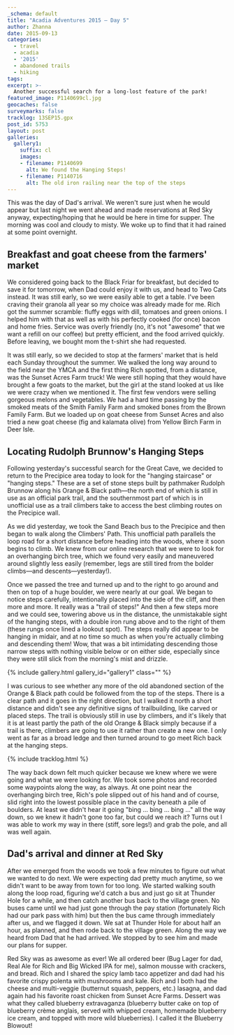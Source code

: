 ```yaml
---
_schema: default
title: "Acadia Adventures 2015 – Day 5"
author: Zhanna
date: 2015-09-13
categories:
  - travel
  - acadia
  - '2015'
  - abandoned trails
  - hiking
tags:
excerpt: >-
  Another successful search for a long-lost feature of the park!
featured_image: P1140699cl.jpg
geocaches: false
surveymarks: false
tracklog: 13SEP15.gpx
post_id: 5753
layout: post 
galleries:
  gallery1:
    suffix: cl
    images:
    - filename: P1140699
      alt: We found the Hanging Steps!
    - filename: P1140716
      alt: The old iron railing near the top of the steps                   
---
```


This was the day of Dad's arrival. We weren't sure just when he would appear but last night we went ahead and made reservations at Red Sky anyway, expecting/hoping that he would be here in time for supper. The morning was cool and cloudy to misty. We woke up to find that it had rained at some point overnight. 

## Breakfast and goat cheese from the farmers' market

We considered going back to the Black Friar for breakfast, but decided to save it for tomorrow, when Dad could enjoy it with us, and head to Two Cats instead. It was still early, so we were easily able to get a table. I've been craving their granola all year so my choice was already made for me. Rich got the summer scramble: fluffy eggs with dill, tomatoes and green onions. I helped him with that as well as with his perfectly cooked (for once) bacon and home fries. Service was overly friendly (no, it's not "awesome" that we want a refill on our coffee) but pretty efficient, and the food arrived quickly. Before leaving, we bought mom the t-shirt she had requested. 

It was still early, so we decided to stop at the farmers' market that is held each Sunday throughout the summer. We walked the long way around to the field near the YMCA and the first thing Rich spotted, from a distance, was the Sunset Acres Farm truck! We were still hoping that they would have brought a few goats to the market, but the girl at the stand looked at us like we were crazy when we mentioned it. The first few vendors were selling gorgeous melons and vegetables. We had a hard time passing by the smoked meats of the Smith Family Farm and smoked bones from the Brown Family Farm. But we loaded up on goat cheese from Sunset Acres and also tried a new goat cheese (fig and kalamata olive) from Yellow Birch Farm in Deer Isle.

## Locating Rudolph Brunnow's Hanging Steps

Following yesterday's successful search for the Great Cave, we decided to return to the Precipice area today to look for the "hanging staircase" or "hanging steps." These are a set of stone steps built by pathmaker Rudolph Brunnow along his Orange & Black path—the north end of which is still in use as an official park trail, and the southernmost part of which is in unofficial use as a trail climbers take to access the best climbing routes on the Precipice wall. 

As we did yesterday, we took the Sand Beach bus to the Precipice and then began to walk along the Climbers' Path. This unofficial path parallels the loop road for a short distance before heading into the woods, where it soon begins to climb. We knew from our online research that we were to look for an overhanging birch tree, which we found very easily and maneuvered around slightly less easily (remember, legs are still tired from the bolder climbs—and descents—yesterday!). 

Once we passed the tree and turned up and to the right to go around and then on top of a huge boulder, we were nearly at our goal. We began to notice steps carefully, intentionally placed into the side of the cliff, and then more and more. It really was a "trail of steps!" And then a few steps more and we could see, towering above us in the distance, the unmistakable sight of the hanging steps, with a double iron rung above and to the right of them (these rungs once lined a lookout spot). The steps really did appear to be hanging in midair, and at no time so much as when you're actually climbing and descending them! Wow, that was a bit intimidating descending those narrow steps with nothing visible below or on either side, especially since they were still slick from the morning's mist and drizzle.

{% include gallery.html gallery_id="gallery1" class="" %}

I was curious to see whether any more of the old abandoned section of the Orange & Black path could be followed from the top of the steps. There is a clear path and it goes in the right direction, but I walked it north a short distance and didn't see any definitive signs of trailbuilding, like carved or placed steps. The trail is obviously still in use by climbers, and it's likely that it is at least partly the path of the old Orange & Black simply because if a trail is there, climbers are going to use it rather than create a new one. I only went as far as a broad ledge and then turned around to go meet Rich back at the hanging steps. 

{% include tracklog.html %}

The way back down felt much quicker because we knew where we were going and what we were looking for. We took some photos and recorded some waypoints along the way, as always. At one point near the overhanging birch tree, Rich's pole slipped out of his hand and of course, slid right into the lowest possible place in the cavity beneath a pile of boulders. At least we didn't hear it going "bing ... bing ... bing ..." all the way down, so we knew it hadn't gone too far, but could we reach it? Turns out I was able to work my way in there (stiff, sore legs!) and grab the pole, and all was well again.

## Dad's arrival and dinner at Red Sky

After we emerged from the woods we took a few minutes to figure out what we wanted to do next. We were expecting dad pretty much anytime, so we didn't want to be away from town for too long. We started walking south along the loop road, figuring we'd catch a bus and just go sit at Thunder Hole for a while, and then catch another bus back to the village green. No buses came until we had just gone through the pay station (fortunately Rich had our park pass with him) but then the bus came through immediately after us, and we flagged it down. We sat at Thunder Hole for about half an hour, as planned, and then rode back to the village green. Along the way we heard from Dad that he had arrived. We stopped by to see him and made our plans for supper.

Red Sky was as awesome as ever! We all ordered beer (Bug Lager for dad, Real Ale for Rich and Big Wicked IPA for me), salmon mousse with crackers, and bread. Rich and I shared the spicy lamb taco appetizer and dad had his favorite crispy polenta with mushrooms and kale. Rich and I both had the cheese and multi-veggie (butternut squash, peppers, etc.) lasagna, and dad again had his favorite roast chicken from Sunset Acre Farms. Dessert was what they called blueberry extravaganza (blueberry butter cake on top of blueberry crème anglais, served with whipped cream, homemade blueberry ice cream, and topped with more wild blueberries). I called it the Blueberry Blowout! 
